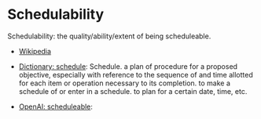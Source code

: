 # Schedulability

Schedulability: the quality/ability/extent of being scheduleable.

<div data-chatgpt-prompt="explain schedulability (system quality attribute, non-functional requirement, cross-functional contraint)"></div>

* [Wikipedia](TODO)

* [Dictionary: schedule](https://www.dictionary.com/browse/schedule): Schedule. a plan of procedure for a proposed objective, especially with reference to the sequence of and time allotted for each item or operation necessary to its completion. to make a schedule of or enter in a schedule.
to plan for a certain date, time, etc.

* [OpenAI: scheduleable](https:://openai.com): <div data-chatgpt-prompt="define scheduleable (computers and software)"></div>
